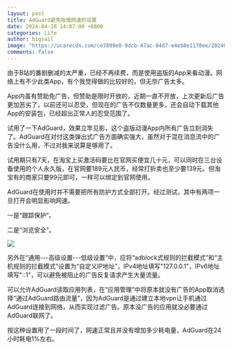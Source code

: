 ```yaml
---
layout: post
title: AdGuard避免拖慢网速的设置
date: 2024-04-18 14:07:00 +0800
categories: Life
author: bigsail
image: "https://ucarecdn.com/ce7898e8-9dcb-47ac-84d7-e4eb8e1178ee/20240418.webp"
comments: false
---
```

由于B站的番剧删减的太严重，已经不再续费，而是使用盗版的App来看动漫。网络上有不少此类App，有个我觉得做的比较好的，但无奈广告太多。

App内虽有赞助免广告，但赞助是限时开放的，近期一直不开放，上次更新后广告更加恶劣了，以前还可以忍受，但现在的广告不仅数量更多，还会自动下载其他App的安装包，已经超出正常人的忍受范围了。

试用了一下AdGuard，效果立竿见影，这个盗版动漫App内所有广告立刻消失了。AdGuard在对付这类弹出式广告方面确实强大，虽然对于混在消息流中的广告没什么用，不过对我来说算是够用了。

试用期只有7天，在淘宝上买激活码要比在官网买便宜几十元，可以同时在三台设备使用的个人永久版，在官网要189元人民币，经常打折卖也至少要139元。但淘宝有的商家只要99元即可，一样可以绑定到官网使用。

AdGuard在使用时并不需要把所有防护方式全部打开。经过测试，其中有两项一旦打开会明显影响网速。

一是“跟踪保护”。

二是“浏览安全”。

![](https://ucarecdn.com/91a4e11a-a056-46d1-85bd-1e2d6b94d18b/4201.webp)

另外在“通用---高级设置---低级设置”中，应将“adblock式规则的拦截模式”和“主机规则的拦截模式”设置为“自定义IP地址”，IPv4地址填写"127.0.0.1"，IPv6地址填写"::1"，可以避免被阻止的广告反复请求产生大量流量。

可以允许AdGuard读取应用列表，在“应用管理”中将原本就没有广告的App取消选择“通过AdGuard路由流量”，因为AdGuard是通过建立本地vpn让手机通过AdGuard连接到网络，从而实现过滤广告。原本没广告的应用就没必要通过AdGuard联网了。

按这种设置用了一段时间了，网速正常且并没有增加多少耗电量，AdGuard在24小时耗电1%左右。